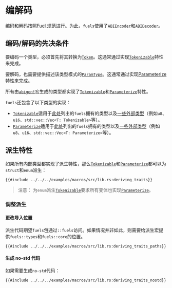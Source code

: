 # 编解码

编码和解码按照[Fuel 规范](https://specs.fuel.network/master/abi/argument-encoding.html)进行。为此，`fuels`使用了[`ABIEncoder`](https://docs.rs/fuels/latest/fuels/core/codec/struct.ABIEncoder.html)和[`ABIDecoder`](https://docs.rs/fuels/latest/fuels/core/codec/struct.ABIDecoder.html)。

## 编码/解码的先决条件

要编码一个类型，必须首先将其转换为[`Token`](https://docs.rs/fuels/latest/fuels/types/enum.Token.html)。这通常通过实现[`Tokenizable`](https://docs.rs/fuels/latest/fuels/core/traits/trait.Tokenizable.html)特性来完成。

要解码，也需要提供描述该类型模式的[`ParamType`](https://docs.rs/fuels/latest/fuels/types/param_types/enum.ParamType.html)。这通常通过实现[Parameterize](https://docs.rs/fuels/latest/fuels/core/traits/trait.Parameterize.html)特性来完成。

所有由[`abigen!`](../abigen/index.md)宏生成的类型都实现了[`Tokenizable`](https://docs.rs/fuels/latest/fuels/core/traits/trait.Tokenizable.html)和[`Parameterize`](https://docs.rs/fuels/latest/fuels/core/traits/trait.Parameterize.html)特性。

`fuels`还包含了以下类型的实现：

- [`Tokenizable`](https://docs.rs/fuels/latest/fuels/core/traits/trait.Tokenizable.html)适用于[此处](https://docs.rs/fuels/latest/fuels/core/traits/trait.Tokenizable.html#implementors)列出的`fuels`拥有的类型以及[一些外部类型](https://docs.rs/fuels/latest/fuels/core/traits/trait.Tokenizable.html#foreign-impls)（例如`u8`、`u16`、`std::vec::Vec<T: Tokenizable>`等）。
- [`Parameterize`](https://docs.rs/fuels/latest/fuels/core/traits/trait.Parameterize.html)适用于[此处](https://docs.rs/fuels/latest/fuels/core/traits/trait.Parameterize.html#implementors)列出的`fuels`拥有的类型以及[一些外部类型](https://docs.rs/fuels/latest/fuels/core/traits/trait.Parameterize.html#foreign-impls)（例如`u8`、`u16`、`std::vec::Vec<T: Parameterize>`等）。

## 派生特性

如果所有内部类型都实现了派生特性，那么[`Tokenizable`](https://docs.rs/fuels/latest/fuels/core/traits/trait.Tokenizable.html)和[`Parameterize`](https://docs.rs/fuels/latest/fuels/core/traits/trait.Parameterize.html)都可以为`struct`和`enum`派生：

```rust,ignore
{{#include ../../../examples/macros/src/lib.rs:deriving_traits}}
```

> 注意：
> 为`enum`派生[`Tokenizable`](https://docs.rs/fuels/latest/fuels/core/traits/trait.Tokenizable.html)要求所有变体也实现[`Parameterize`](https://docs.rs/fuels/latest/fuels/core/traits/trait.Parameterize.html)。

### 调整派生

#### 更改导入位置

派生代码期望`fuels`包通过`::fuels`访问。如果情况并非如此，则需要给派生宏提供`fuels::types`和`fuels::core`的位置。

```rust,ignore
{{#include ../../../examples/macros/src/lib.rs:deriving_traits_paths}}
```

#### 生成 no-std 代码

如果需要生成`no-std`代码：

```rust,ignore
{{#include ../../../examples/macros/src/lib.rs:deriving_traits_nostd}}
```
